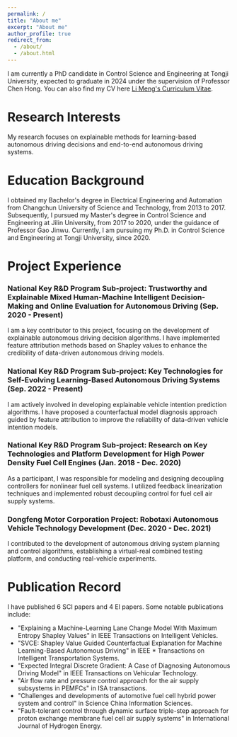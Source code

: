 ```yaml
---
permalink: /
title: "About me"
excerpt: "About me"
author_profile: true
redirect_from: 
  - /about/
  - /about.html
---
```






I am currently a PhD candidate in Control Science and Engineering at Tongji University, expected to graduate in 2024 under the supervision of Professor Chen Hong. You can also find my CV here [Li Meng's Curriculum Vitae](../assets/curriculum_vitae.pdf).

Research Interests
======
My research focuses on explainable methods for learning-based autonomous driving decisions and end-to-end autonomous driving systems.

Education Background
======
I obtained my Bachelor's degree in Electrical Engineering and Automation from Changchun University of Science and Technology, from 2013 to 2017.
Subsequently, I pursued my Master's degree in Control Science and Engineering at Jilin University, from 2017 to 2020, under the guidance of Professor Gao Jinwu.
Currently, I am pursuing my Ph.D. in Control Science and Engineering at Tongji University, since 2020.



Project Experience
======

### National Key R&D Program Sub-project: Trustworthy and Explainable Mixed Human-Machine Intelligent Decision-Making and Online Evaluation for Autonomous Driving (Sep. 2020 - Present)
I am a key contributor to this project, focusing on the development of explainable autonomous driving decision algorithms. I have implemented feature attribution methods based on Shapley values to enhance the credibility of data-driven autonomous driving models.

### National Key R&D Program Sub-project: Key Technologies for Self-Evolving Learning-Based Autonomous Driving Systems (Sep. 2022 - Present)

 I am actively involved in developing explainable vehicle intention prediction algorithms. I have proposed a counterfactual model diagnosis approach guided by feature attribution to improve the reliability of data-driven vehicle intention models.
###  National Key R&D Program Sub-project: Research on Key Technologies and Platform Development for High Power Density Fuel Cell Engines (Jan. 2018 - Dec. 2020)

As a participant, I was responsible for modeling and designing decoupling controllers for nonlinear fuel cell systems. I utilized feedback linearization techniques and implemented robust decoupling control for fuel cell air supply systems.
### Dongfeng Motor Corporation Project: Robotaxi Autonomous Vehicle Technology Development  (Dec. 2020 - Dec. 2021)

I contributed to the development of autonomous driving system planning and control algorithms, establishing a virtual-real combined testing platform, and conducting real-vehicle experiments.

Publication Record
======
I have published 6 SCI papers and 4 EI papers. Some notable publications include:

* "Explaining a Machine-Learning Lane Change Model With Maximum Entropy Shapley Values" in IEEE Transactions on Intelligent Vehicles.
* "SVCE: Shapley Value Guided Counterfactual Explanation for Machine Learning-Based Autonomous Driving" in IEEE * Transactions on Intelligent Transportation Systems.
* "Expected Integral Discrete Gradient: A Case of Diagnosing Autonomous Driving Model" in IEEE Transactions on Vehicular Technology.
* "Air flow rate and pressure control approach for the air supply subsystems in PEMFCs" in ISA transactions.
* "Challenges and developments of automotive fuel cell hybrid power system and control" in Science China Information Sciences.
* "Fault-tolerant control through dynamic surface triple-step approach for proton exchange membrane fuel cell air supply systems" in International Journal of Hydrogen Energy.
